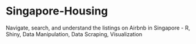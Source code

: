 # Singapore-Housing
Navigate, search, and understand the listings on Airbnb in Singapore - R, Shiny, Data Manipulation, Data Scraping, Visualization
